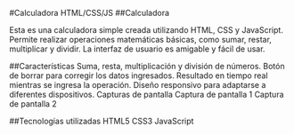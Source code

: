 #Calculadora HTML/CSS/JS
##Calculadora

Esta es una calculadora simple creada utilizando HTML, CSS y JavaScript. Permite realizar operaciones matemáticas básicas, como sumar, restar, multiplicar y dividir. La interfaz de usuario es amigable y fácil de usar.

##Características
Suma, resta, multiplicación y división de números.
Botón de borrar para corregir los datos ingresados.
Resultado en tiempo real mientras se ingresa la operación.
Diseño responsivo para adaptarse a diferentes dispositivos.
Capturas de pantalla
Captura de pantalla 1
Captura de pantalla 2

##Tecnologías utilizadas
HTML5
CSS3
JavaScript